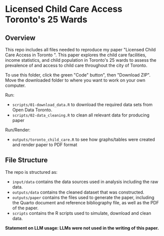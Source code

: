 # Licensed Child Care Access Toronto's 25 Wards

## Overview

This repo includes all files needed to reproduce my paper "Licensed Child Care Access in Toronto ". This paper explores the child care facilities, income statistics, and child population in Toronto's 25 wards to assess the prevalence of and access to child care throughout the city of Toronto.

To use this folder, click the green "Code" button", then "Download ZIP". Move the downloaded folder to where you want to work on your own computer.

Run:

-   `scripts/01-download_data.R` to download the required data sets from Open Data Toronto.
-   `scripts/02-data_cleaning.R` to clean all relevant data for producing paper

Run/Render:

-   `outputs/toronto_child_care.R` to see how graphs/tables were created and render paper to PDF format

## File Structure

The repo is structured as:

-   `input/data` contains the data sources used in analysis including the raw data.
-   `outputs/data` contains the cleaned dataset that was constructed.
-   `outputs/paper` contains the files used to generate the paper, including the Quarto document and reference bibliography file, as well as the PDF of the paper.
-   `scripts` contains the R scripts used to simulate, download and clean data.

**Statement on LLM usage: LLMs were not used in the writing of this paper.**
